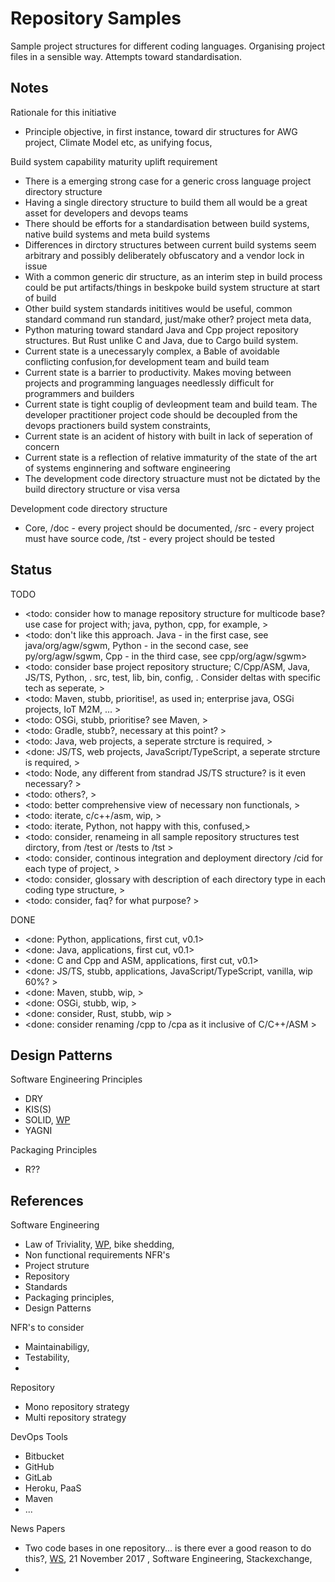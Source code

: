 # Repository Samples

Sample project structures for different coding languages. Organising project files in a sensible way. Attempts toward standardisation.


## Notes

Rationale for this initiative
* Principle objective, in first instance, toward dir structures for AWG project, Climate Model etc, as unifying focus, 

Build system capability maturity uplift requirement
* There is a emerging strong case for a generic cross language project directory structure
* Having a single directory structure to build them all would be a great asset for developers and devops teams
* There should be efforts for a standardisation between build systems, native build systems and meta build systems 
* Differences in dirctory structures between current build systems seem arbitrary and possibly deliberately obfuscatory and a vendor lock in issue
* With a common generic dir structure, as an interim step in build process could be put artifacts/things in beskpoke build system structure at start of build
* Other build system standards inititives would be useful, common standard command run standard, just/make other? project meta data, 
* Python maturing toward standard Java and Cpp project repository structures. But Rust unlike C and Java, due to Cargo build system.
* Current state is a unecessaryly complex, a Bable of avoidable conflicting confusion,for development team and build team 
* Current state is a barrier to productivity. Makes moving between projects and programming languages needlessly difficult for programmers and builders
* Current state is tight couplig of devleopment team and build team. The developer practitioner project code should be decoupled from the devops practioners build system constraints, 
* Current state is an acident of history with built in lack of seperation of concern 
* Current state is a reflection of relative immaturity of the state of the art of systems enginnering and software engineering 
* The development code directory struacture must not be dictated by the build directory structure or visa versa

Development code directory structure
* Core, /doc - every project should be documented, /src - every project must have source code, /tst - every project should be tested

## Status

TODO
* <todo: consider how to manage repository structure for multicode base? use case for project with; java, python, cpp, for example,  >
* <todo: don't like this approach. Java - in the first case, see java/org/agw/sgwm, Python - in the second case, see py/org/agw/sgwm, Cpp - in the third case, see cpp/org/agw/sgwm> 
* <todo: consider base project repository structure; C/Cpp/ASM, Java, JS/TS, Python, . src, test, lib, bin, config, . Consider deltas with specific tech as seperate, >
* <todo: Maven, stubb, prioritise!, as used in; enterprise java, OSGi projects, IoT M2M, ... >
* <todo: OSGi, stubb, prioritise? see Maven, >
* <todo: Gradle, stubb?, necessary at this point? >
* <todo: Java, web projects, a seperate strcture is required, >
* <done: JS/TS, web projects, JavaScript/TypeScript, a seperate strcture is required, >
* <todo: Node, any different from standrad JS/TS structure? is it even necessary? >
* <todo: others?, >
* <todo: better comprehensive view of necessary non functionals, >
* <todo: iterate, c/c++/asm, wip, >
* <todo: iterate, Python, not happy with this, confused,>
* <todo: consider, renameing in all sample repository structures test dirctory, from /test or /tests to /tst >
* <todo: consider, continous integration and deployment directory /cid for each type of project, >
* <todo: consider, glossary with description of each directory type in each coding type structure, >
* <todo: consider, faq? for what purpose? >

DONE
* <done: Python, applications, first cut, v0.1>
* <done: Java, applications, first cut, v0.1>
* <done: C and Cpp and ASM, applications, first cut, v0.1>
* <done: JS/TS, stubb, applications, JavaScript/TypeScript, vanilla, wip 60%? >
* <done: Maven, stubb, wip, >
* <done: OSGi, stubb, wip, >
* <done: consider, Rust, stubb, wip >
* <done: consider renaming /cpp to /cpa as it inclusive of C/C++/ASM >

## Design Patterns

Software Engineering Principles 
* DRY
* KIS(S)
* SOLID, [WP](https://en.wikipedia.org/wiki/SOLID)
* YAGNI

Packaging Principles
* R??

## References

Software Engineering 
* Law of Triviality, [WP](https://en.wikipedia.org/wiki/Law_of_triviality), bike shedding, 
* Non functional requirements NFR's
* Project struture
* Repository
* Standards
* Packaging principles,
* Design Patterns 

NFR's to consider
* Maintainabiligy, 
* Testability, 
* 

Repository
* Mono repository strategy
* Multi repository strategy

DevOps Tools
* Bitbucket
* GitHub
* GitLab
* Heroku,  PaaS
* Maven
* ...

News Papers
* Two code bases in one repository... is there ever a good reason to do this?, [WS](https://softwareengineering.stackexchange.com/questions/361048/two-code-bases-in-one-repository-is-there-ever-a-good-reason-to-do-this), 21 November 2017 , Software Engineering, Stackexchange,
* 
